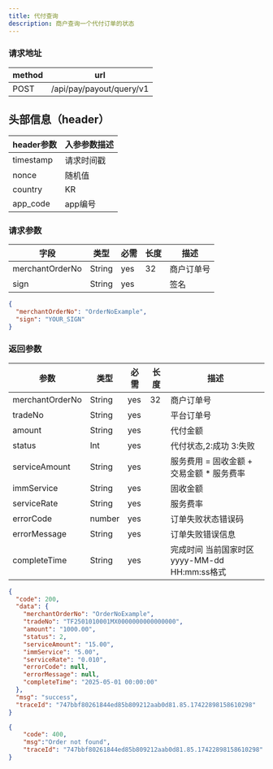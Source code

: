 ```yaml
---
title: 代付查询
description: 商户查询一个代付订单的状态
---
```


### 请求地址

| method | url                      |
| ------ | ------------------------ |
| POST   | /api/pay/payout/query/v1 |

## 头部信息（header）

| header参数                  | 入参参数描述 |
|---------------------------|--------|
| timestamp                 | 请求时间戳  |
| nonce                     | 随机值    |
| country                   | KR     |
| app_code                  | app编号  |

### 请求参数

| 字段            | 类型   | 必需 | 长度 | 描述       |
| --------------- | ------ | ---- | ---- | ---------- |
| merchantOrderNo | String | yes  | 32   | 商户订单号 |
| sign            | String | yes  |      | 签名       |

```json title=请求示例
{
  "merchantOrderNo": "OrderNoExample",
  "sign": "YOUR_SIGN"
}
```

### 返回参数


| 参数              | 类型     | 必需  | 长度  | 描述                             |
|-----------------|--------|-----|-----|--------------------------------|
| merchantOrderNo | String | yes | 32  | 商户订单号                          |
| tradeNo         | String | yes |     | 平台订单号                          |
| amount          | String | yes |     | 代付金额                           |
| status          | Int    | yes |     | 代付状态,2:成功 3:失败                 |
| serviceAmount   | String | yes |     | 服务费用  =  固收金额 +  交易金额 * 服务费率   |
| immService      | String | yes |     | 固收金额                           |
| serviceRate     | String | yes |     | 服务费率                           |
| errorCode       | number | yes |     | 订单失败状态错误码                      |
| errorMessage    | String | yes |     | 订单失败错误信息                       |
| completeTime    | String | yes |     | 完成时间 当前国家时区 yyyy-MM-dd HH:mm:ss格式 |

```json title=返回示例
{
  "code": 200,
  "data": {
    "merchantOrderNo": "OrderNoExample",
    "tradeNo": "TF2501010001MX0000000000000000",
    "amount": "1000.00",
    "status": 2,
    "serviceAmount": "15.00",
    "immService": "5.00",
    "serviceRate": "0.010",
    "errorCode": null,
    "errorMessage": null,
    "completeTime": "2025-05-01 00:00:00"
  },
  "msg": "success",
  "traceId": "747bbf80261844ed85b809212aab0d81.85.17422898158610298"
}
```
```json title=订单不存在返回示例
{
    "code": 400,
    "msg":"Order not found",
    "traceId": "747bbf80261844ed85b809212aab0d81.85.17422898158610298"
}
```
